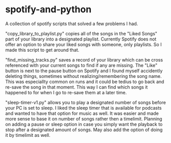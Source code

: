 # spotify-and-python
A collection of spotify scripts that solved a few problems I had.

"copy_library_to_playlist.py" copies all of the songs in the "Liked Songs" part
of your library into a designated playlist. Currently Spotify does not offer an option
to share your liked songs with someone, only playlists. So I made this 
script to get around that.

"find_missing_tracks.py" saves a record of your library which can be cross referenced with your current songs to find if any are missing.  The "Like" button is next to the pause button on Spotify and I found myself accidently deleting things, sometimes without realizing/remembering the song name. This was especiallty common on runs and it could be tedius to go back and re-save the song in that moment.  This way I can find which songs it happened to for when I go to re-save them at a later time.  

"sleep-timer-v1.py" allows you to play a designated number of songs before your PC is set to sleep.  I liked the sleep timer that is available for podcasts and wanted to have that option for music as well.  It was easier and made more sense to base it on number of songs rather then a timelimit.  Planning on adding a pause or sleep option in case you simply want the playback to stop after a designated amount of songs.  May also add the option of doing it by timelimit as well. 
